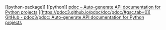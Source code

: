 [[python-package]] [[python]]
[pdoc – Auto-generate API documentation for Python projects](https://pdoc3.github.io/pdoc/)
[[https://pdoc3.github.io/pdoc/doc/pdoc/#gsc.tab=0]]
[GitHub - pdoc3/pdoc: Auto-generate API documentation for Python projects](https://github.com/pdoc3/pdoc)